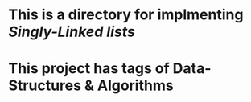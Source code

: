 <h1>This is a directory for implmenting <i>Singly-Linked lists</i><h1>
<p>This project has tags of <strong>Data-Structures & Algorithms</strong></p>
